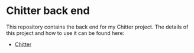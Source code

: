 # Chitter back end

This repository contains the back end for my Chitter project. The details of this project and how to use it can be found here:

- [Chitter](https://github.com/PhilipVigus/chitter-typescript)
